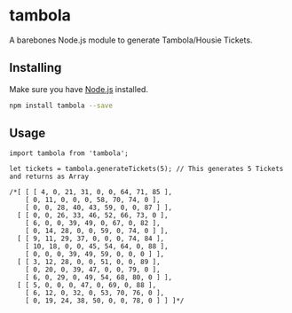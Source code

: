 # tambola

A barebones Node.js module to generate Tambola/Housie Tickets.

## Installing

Make sure you have [Node.js](http://nodejs.org/) installed.

```sh
npm install tambola --save
```

## Usage

```
import tambola from 'tambola';

let tickets = tambola.generateTickets(5); // This generates 5 Tickets and returns as Array

/*[ [ [ 4, 0, 21, 31, 0, 0, 64, 71, 85 ],
    [ 0, 11, 0, 0, 0, 58, 70, 74, 0 ],
    [ 0, 0, 28, 40, 43, 59, 0, 0, 87 ] ],
  [ [ 0, 0, 26, 33, 46, 52, 66, 73, 0 ],
    [ 6, 0, 0, 39, 49, 0, 67, 0, 82 ],
    [ 0, 14, 28, 0, 0, 59, 0, 74, 0 ] ],
  [ [ 9, 11, 29, 37, 0, 0, 0, 74, 84 ],
    [ 10, 18, 0, 0, 45, 54, 64, 0, 88 ],
    [ 0, 0, 0, 39, 49, 59, 0, 0, 0 ] ],
  [ [ 3, 12, 28, 0, 0, 51, 0, 0, 89 ],
    [ 0, 20, 0, 39, 47, 0, 0, 79, 0 ],
    [ 6, 0, 29, 0, 49, 54, 68, 80, 0 ] ],
  [ [ 5, 0, 0, 0, 47, 0, 69, 0, 88 ],
    [ 6, 12, 0, 32, 0, 53, 70, 76, 0 ],
    [ 0, 19, 24, 38, 50, 0, 0, 78, 0 ] ] ]*/
```
